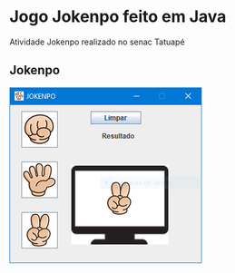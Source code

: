 # Jogo Jokenpo feito em Java

Atividade Jokenpo realizado no senac Tatuapé

<h2>Jokenpo</h2>

<img src="imgs/jokenpo.PNG">
